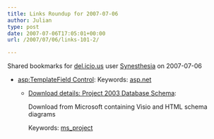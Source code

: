 ```yaml
---
title: Links Roundup for 2007-07-06
author: Julian
type: post
date: 2007-07-06T17:05:01+00:00
url: /2007/07/06/links-101-2/

---
```

Shared bookmarks for [del.icio.us][1] user  [Synesthesia][2] on 2007-07-06

  * [<asp:TemplateField> Control][3]: 
    Keywords: [asp.net][4]</li> 
    
      * [Download details: Project 2003 Database Schema][5]:
  
        Download from Microsoft containing Visio and HTML schema diagrams
  
        Keywords: [ms_project][6]</ul>

 [1]: http://del.icio.us/
 [2]: http://del.icio.us/synesthesia
 [3]: http://msconline.maconstate.edu/tutorials/ASPNET2/ASPNET07/aspnet07-05.aspx "http://msconline.maconstate.edu/tutorials/ASPNET2/ASPNET07/aspnet07-05.aspx"
 [4]: http://del.icio.us/synesthesia/asp.net
 [5]: http://www.microsoft.com/downloads/details.aspx?FamilyID=b7af9ec2-3ac1-4fc8-8e67-d908cdb9faf2&displaylang=en "http://www.microsoft.com/downloads/details.aspx?FamilyID=b7af9ec2-3ac1-4fc8-8e67-d908cdb9faf2&displaylang=en"
 [6]: http://del.icio.us/synesthesia/ms_project